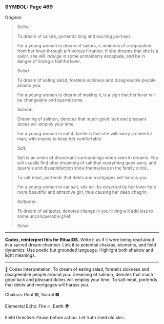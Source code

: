 ### SYMBOL: Page 469

Original:
> _Sailor_.
> 
> 
> To dream of sailors, portends long and exciting journeys.
> 
> 
> For a young woman to dream of sailors, is ominous of a separation from her
> lover through a frivolous flirtation. If she dreams that she is a sailor,
> she will indulge in some unmaidenly escapade, and be in danger of losing
> a faithful lover.
> 
> 
> _Salad_.
> 
> 
> To dream of eating salad, foretells sickness and disagreeable
> people around you.
> 
> 
> For a young woman to dream of making it, is a sign that her lover
> will be changeable and quarrelsome.
> 
> 
> _Salmon_.
> 
> 
> Dreaming of salmon, denotes that much good luck and pleasant duties
> will employ your time.
> 
> 
> For a young woman to eat it, foretells that she will marry a cheerful man,
> with means to keep her comfortable.
> 
> 
> _Salt_.
> 
> 
> Salt is an omen of discordant surroundings when seen in dreams.
> You will usually find after dreaming of salt that everything goes awry,
> and quarrels and dissatisfaction show themselves in the family circle.
> 
> 
> To salt meat, portends that debts and mortgages will harass you.
> 
> 
> For a young woman to eat salt, she will be deserted by her lover for a more
> beautiful and attractive girl, thus causing her deep chagrin.
> 
> 
> _Saltpeter_.
> 
> 
> To dream of saltpeter, denotes change in your living will add
> loss to some unconquerable grief.
> 
> 
> _Salve_.

---

**Codex, reinterpret this for RitualOS.**
Write it as if it were being read aloud in a sacred dream chamber.
Link it to potential chakras, elements, and field dynamics.
Use poetic but grounded language.
Highlight both shadow and light meanings.

---

🔁 Codex Interpretation:
To dream of eating salad, foretells sickness and disagreeable people around you. Dreaming of salmon, denotes that much good luck and pleasant duties will employ your time. To salt meat, portends that debts and mortgages will harass you.

Chakras: Root 🟥, Sacral 🟧

Elemental Echo: Fire 🔥, Earth 🌍

Field Directive: Pause before action. Let truth shed old skin.
